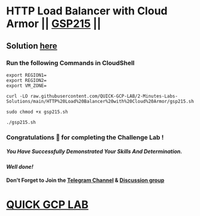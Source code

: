 # HTTP Load Balancer with Cloud Armor || [GSP215](https://www.cloudskillsboost.google/focuses/1232?parent=catalog) ||

## Solution [here]()

### Run the following Commands in CloudShell
```
export REGION1=
export REGION2=
export VM_ZONE=
```
```
curl -LO raw.githubusercontent.com/QUICK-GCP-LAB/2-Minutes-Labs-Solutions/main/HTTP%20Load%20Balancer%20with%20Cloud%20Armor/gsp215.sh

sudo chmod +x gsp215.sh

./gsp215.sh
```

### Congratulations 🎉 for completing the Challenge Lab !

##### *You Have Successfully Demonstrated Your Skills And Determination.*

#### *Well done!*

#### Don't Forget to Join the [Telegram Channel](https://t.me/QuickGcpLab) & [Discussion group](https://t.me/QuickGcpLabChats)

# [QUICK GCP LAB](https://www.youtube.com/@quickgcplab)